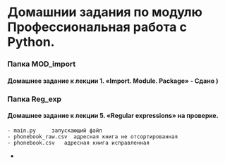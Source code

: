 # Домашнии задания по модулю Профессиональная работа с Python.


### Папка MOD_import  
#### Домашнее задание к лекции 1. «Import. Module. Package» - Сдано )


### Папка Reg_exp
#### Домашнее задание к лекции 5. «Regular expressions» на проверке. 

    - main.py     запускающий файл 
    - phonebook_raw.csv  адресная книга не отсортированная
    - phonebook.csv   адресная книга исправленная
- 




